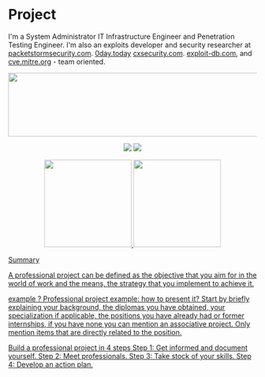 # Project

I'm a System Administrator IT Infrastructure Engineer and Penetration Testing Engineer. I'm also an exploits developer and security researcher at 
[packetstormsecurity.com](https://packetstormsecurity.com).
[0day.today](https://0day.today)
[cxsecurity.com](https://cxsecurity.com).
[exploit-db.com](https://www.exploit-db.com), and
[cve.mitre.org](https://github.com/teremuhamblin) - team oriented.

<p align="center">
<a href="[https://github.com/teremuhamblin]/"><img src="https://github.com/nu11secur1ty/nu11secur1ty/blob/master/logo/logo300.png" width="519" height="129"/></a>
</p>

<!--Plugin website + followers-->
<p align="center">
        <a href="[(https://github.com/teremuhamblin")]/"><img src="https://img.shields.io/website?style=for-the-badge&url=https%3A%2F%2Fwww.nu11secur1ty.com%2F"></a>
    <a href="[https://github.com/teremuhamblin"><img src="https://img.shields.io/github/followers/nu11secur1ty?style=for-the-badge&logo=github&logoColor=ffffff&labelColor=1a1a1a&color=802000"></a>
</p>
<!--Plugin website + followers-->

<!--Panel-->
<div align="center">
  <a href="https://github.com/teremuhamblin"]>
          <img height="177em" src="[https://github.com/teremuhamblin]=Th3 M4dDoG&title_color=fff&icon_color=FF0505&text_color=9f9f9f&bg_color=151515&show_icons=true" />
          <img height="177em" src="https://github-readme-stats.vercel.app/api/top-langs/?username=nu11secur1ty&layout=compact&count_private=true&langs_count=7&theme=dark" />
          <!--Streak
<img height="177em" src="https://github-readme-streak-stats.herokuapp.com/?user=nu11secur1ty&theme=dark&hide_border=false"/>
Streak-->
</div>
<!--Panel-->

Summary

A professional project can be defined as the objective that you aim for in the world of work and the means, the strategy that you implement to achieve it.

example ?
Professional project example: how to present it?
Start by briefly explaining your background, the diplomas you have obtained, your specialization if applicable, the positions you have already had or former internships, if you have none you can mention an associative project. Only mention items that are directly related to the position.

Build a professional project in 4 steps
Step 1: Get informed and document yourself.
Step 2: Meet professionals.
Step 3: Take stock of your skills.
Step 4: Develop an action plan.
